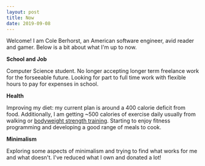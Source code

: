 ```yaml
---
layout: post
title: Now
date: 2019-09-08
---
```

Welcome! I am Cole Berhorst, an American software engineer, avid reader and gamer. Below is a bit about what I'm up to now.

**School and Job**

Computer Science student. No longer accepting longer term freelance work for the forseeable future. Looking for part to full time work with flexible hours to pay for expenses in school.


**Health**

Improving my diet: my current plan is around a 400 calorie deficit from food. Additionally, I am getting ~500 calories of exercise daily usually from walking or [bodyweight strength training]("https://www.reddit.com/r/bodyweightfitness/wiki/kb/recommended_routine"). Starting to enjoy fitness programming and developing a good range of meals to cook. 


**Minimalism**

Exploring some aspects of minimalism and trying to find what works for me and what doesn't. I've reduced what I own and donated a lot!